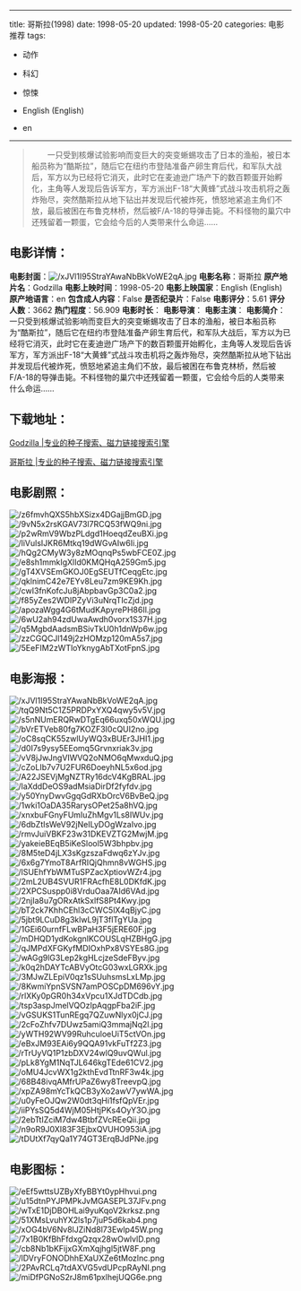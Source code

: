 
---
title: 哥斯拉(1998)
date: 1998-05-20
updated: 1998-05-20
categories: 电影推荐
tags:
- 动作
- 科幻
- 惊悚

- English (English)
- en
---


> 　　一只受到核爆试验影响而变巨大的突变蜥蜴攻击了日本的渔船，被日本船员称为“酷斯拉”，随后它在纽约市登陆准备产卵生育后代，和军队大战后，军方以为已经将它消灭，此时它在麦迪逊广场产下的数百颗蛋开始孵化，主角等人发现后告诉军方，军方派出F-18“大黄蜂”式战斗攻击机将之轰炸殆尽，突然酷斯拉从地下钻出并发现后代被炸死，愤怒地紧追主角们不放，最后被困在布鲁克林桥，然后被F/A-18的导弹击毙。不料怪物的巢穴中还残留着一颗蛋，它会给今后的人类带来什么命运……

## **电影详情**：

**电影封面**：<img src="https://image.tmdb.org/t/p/w200/xJVl1I95StraYAwaNbBkVoWE2qA.jpg" alt="/xJVl1I95StraYAwaNbBkVoWE2qA.jpg" title="/xJVl1I95StraYAwaNbBkVoWE2qA.jpg">
**电影名称**：哥斯拉
**原产地片名**：Godzilla
**电影上映时间**：1998-05-20
**电影上映国家**：English (English)
**原产地语言**：en
**包含成人内容**：False
**是否纪录片**：False
**电影评分**：5.61
**评分人数**：3662
**热门程度**：56.909
**电影时长**：
**电影导演**：
**电影主演**：
**电影简介**：　　一只受到核爆试验影响而变巨大的突变蜥蜴攻击了日本的渔船，被日本船员称为“酷斯拉”，随后它在纽约市登陆准备产卵生育后代，和军队大战后，军方以为已经将它消灭，此时它在麦迪逊广场产下的数百颗蛋开始孵化，主角等人发现后告诉军方，军方派出F-18“大黄蜂”式战斗攻击机将之轰炸殆尽，突然酷斯拉从地下钻出并发现后代被炸死，愤怒地紧追主角们不放，最后被困在布鲁克林桥，然后被F/A-18的导弹击毙。不料怪物的巢穴中还残留着一颗蛋，它会给今后的人类带来什么命运……

## **下载地址**：
[Godzilla |专业的种子搜索、磁力链接搜索引擎](https://movie.amd794.com:2083/?search=Godzilla&ordering=&mode=match_phrase&page_size=10&page=1)

[哥斯拉 |专业的种子搜索、磁力链接搜索引擎](https://movie.amd794.com:2083/?search=%E5%93%A5%E6%96%AF%E6%8B%89&ordering=&mode=match_phrase&page_size=10&page=1)
 

## **电影剧照**：
<img src="https://image.tmdb.org/t/p/original/z6fmvhQXS5hbXSizx4DGajjBmGD.jpg" alt="/z6fmvhQXS5hbXSizx4DGajjBmGD.jpg" title="/z6fmvhQXS5hbXSizx4DGajjBmGD.jpg"><img src="https://image.tmdb.org/t/p/original/9vN5x2rsKGAV73l7RCQ53fWQ9ni.jpg" alt="/9vN5x2rsKGAV73l7RCQ53fWQ9ni.jpg" title="/9vN5x2rsKGAV73l7RCQ53fWQ9ni.jpg"><img src="https://image.tmdb.org/t/p/original/p2wRmV9WbzPLdgd1HoeqdZeuBXi.jpg" alt="/p2wRmV9WbzPLdgd1HoeqdZeuBXi.jpg" title="/p2wRmV9WbzPLdgd1HoeqdZeuBXi.jpg"><img src="https://image.tmdb.org/t/p/original/liVulsIJKR6Mtkq19dWGvAIw6Ii.jpg" alt="/liVulsIJKR6Mtkq19dWGvAIw6Ii.jpg" title="/liVulsIJKR6Mtkq19dWGvAIw6Ii.jpg"><img src="https://image.tmdb.org/t/p/original/hQg2CMyW3y8zMOqnqPs5wbFCE0Z.jpg" alt="/hQg2CMyW3y8zMOqnqPs5wbFCE0Z.jpg" title="/hQg2CMyW3y8zMOqnqPs5wbFCE0Z.jpg"><img src="https://image.tmdb.org/t/p/original/e8sh1mmkIgXlId0KMQHqA259Gm5.jpg" alt="/e8sh1mmkIgXlId0KMQHqA259Gm5.jpg" title="/e8sh1mmkIgXlId0KMQHqA259Gm5.jpg"><img src="https://image.tmdb.org/t/p/original/gT4XVSEmGKOJ0EgSEUTfCeqgEtc.jpg" alt="/gT4XVSEmGKOJ0EgSEUTfCeqgEtc.jpg" title="/gT4XVSEmGKOJ0EgSEUTfCeqgEtc.jpg"><img src="https://image.tmdb.org/t/p/original/qklnimC42e7EYv8Leu7zm9KE9Kh.jpg" alt="/qklnimC42e7EYv8Leu7zm9KE9Kh.jpg" title="/qklnimC42e7EYv8Leu7zm9KE9Kh.jpg"><img src="https://image.tmdb.org/t/p/original/cwI3fnKofcJu8jAbpbavGp3C0a2.jpg" alt="/cwI3fnKofcJu8jAbpbavGp3C0a2.jpg" title="/cwI3fnKofcJu8jAbpbavGp3C0a2.jpg"><img src="https://image.tmdb.org/t/p/original/f85yZes2WDIPZyVi3uNrqTIcZjd.jpg" alt="/f85yZes2WDIPZyVi3uNrqTIcZjd.jpg" title="/f85yZes2WDIPZyVi3uNrqTIcZjd.jpg"><img src="https://image.tmdb.org/t/p/original/apozaWgg4G6tMudKApyrePH86Il.jpg" alt="/apozaWgg4G6tMudKApyrePH86Il.jpg" title="/apozaWgg4G6tMudKApyrePH86Il.jpg"><img src="https://image.tmdb.org/t/p/original/6wU2ah94zdUwaAwdh0vorx1S37H.jpg" alt="/6wU2ah94zdUwaAwdh0vorx1S37H.jpg" title="/6wU2ah94zdUwaAwdh0vorx1S37H.jpg"><img src="https://image.tmdb.org/t/p/original/q5MgbdAadsmBSivTkU0h1dnWp6w.jpg" alt="/q5MgbdAadsmBSivTkU0h1dnWp6w.jpg" title="/q5MgbdAadsmBSivTkU0h1dnWp6w.jpg"><img src="https://image.tmdb.org/t/p/original/zzCGQCJl149j2zHOMzp120mA5s7.jpg" alt="/zzCGQCJl149j2zHOMzp120mA5s7.jpg" title="/zzCGQCJl149j2zHOMzp120mA5s7.jpg"><img src="https://image.tmdb.org/t/p/original/5EeFIM2zWTloYknygAbTXotFpnS.jpg" alt="/5EeFIM2zWTloYknygAbTXotFpnS.jpg" title="/5EeFIM2zWTloYknygAbTXotFpnS.jpg">

## **电影海报**：
<img src="https://image.tmdb.org/t/p/original/xJVl1I95StraYAwaNbBkVoWE2qA.jpg" alt="/xJVl1I95StraYAwaNbBkVoWE2qA.jpg" title="/xJVl1I95StraYAwaNbBkVoWE2qA.jpg"><img src="https://image.tmdb.org/t/p/original/tqQ9Nt5C1Z5PRDPxYXQ4qwy5v5V.jpg" alt="/tqQ9Nt5C1Z5PRDPxYXQ4qwy5v5V.jpg" title="/tqQ9Nt5C1Z5PRDPxYXQ4qwy5v5V.jpg"><img src="https://image.tmdb.org/t/p/original/s5nNUmERQRwDTgEq66uxq50xWQU.jpg" alt="/s5nNUmERQRwDTgEq66uxq50xWQU.jpg" title="/s5nNUmERQRwDTgEq66uxq50xWQU.jpg"><img src="https://image.tmdb.org/t/p/original/bVrETVeb80fg7KOZF3I0cQUI2no.jpg" alt="/bVrETVeb80fg7KOZF3I0cQUI2no.jpg" title="/bVrETVeb80fg7KOZF3I0cQUI2no.jpg"><img src="https://image.tmdb.org/t/p/original/oC8sqCK55zwlUyWQ3xBUEr3JHI1.jpg" alt="/oC8sqCK55zwlUyWQ3xBUEr3JHI1.jpg" title="/oC8sqCK55zwlUyWQ3xBUEr3JHI1.jpg"><img src="https://image.tmdb.org/t/p/original/d0I7s9ysy5EEomq5Grvnxriak3v.jpg" alt="/d0I7s9ysy5EEomq5Grvnxriak3v.jpg" title="/d0I7s9ysy5EEomq5Grvnxriak3v.jpg"><img src="https://image.tmdb.org/t/p/original/vV8jJwJngVIWVQ2oNMO6qMwxduQ.jpg" alt="/vV8jJwJngVIWVQ2oNMO6qMwxduQ.jpg" title="/vV8jJwJngVIWVQ2oNMO6qMwxduQ.jpg"><img src="https://image.tmdb.org/t/p/original/cZoLIb7v7U2FUR6DoeyhNL5x6od.jpg" alt="/cZoLIb7v7U2FUR6DoeyhNL5x6od.jpg" title="/cZoLIb7v7U2FUR6DoeyhNL5x6od.jpg"><img src="https://image.tmdb.org/t/p/original/A22JSEVjMgNZTRy16dcV4KgBRAL.jpg" alt="/A22JSEVjMgNZTRy16dcV4KgBRAL.jpg" title="/A22JSEVjMgNZTRy16dcV4KgBRAL.jpg"><img src="https://image.tmdb.org/t/p/original/laXddDeOS9adMsiaDirDf2fyfdv.jpg" alt="/laXddDeOS9adMsiaDirDf2fyfdv.jpg" title="/laXddDeOS9adMsiaDirDf2fyfdv.jpg"><img src="https://image.tmdb.org/t/p/original/y50YnyDwvGgqGdRXbOrcV6BvBeQ.jpg" alt="/y50YnyDwvGgqGdRXbOrcV6BvBeQ.jpg" title="/y50YnyDwvGgqGdRXbOrcV6BvBeQ.jpg"><img src="https://image.tmdb.org/t/p/original/1wki1OaDA35RarysOPet25a8hVQ.jpg" alt="/1wki1OaDA35RarysOPet25a8hVQ.jpg" title="/1wki1OaDA35RarysOPet25a8hVQ.jpg"><img src="https://image.tmdb.org/t/p/original/xnxbuFGnyFUmIuZhMgv1Ls8IWUv.jpg" alt="/xnxbuFGnyFUmIuZhMgv1Ls8IWUv.jpg" title="/xnxbuFGnyFUmIuZhMgv1Ls8IWUv.jpg"><img src="https://image.tmdb.org/t/p/original/6dbZtIsWeV92jNeILyDOgWzaIvo.jpg" alt="/6dbZtIsWeV92jNeILyDOgWzaIvo.jpg" title="/6dbZtIsWeV92jNeILyDOgWzaIvo.jpg"><img src="https://image.tmdb.org/t/p/original/rmvJuiVBKF23w31DKEVZTG2MwjM.jpg" alt="/rmvJuiVBKF23w31DKEVZTG2MwjM.jpg" title="/rmvJuiVBKF23w31DKEVZTG2MwjM.jpg"><img src="https://image.tmdb.org/t/p/original/yakeieBEqB5iKeSlool5W3bhpbv.jpg" alt="/yakeieBEqB5iKeSlool5W3bhpbv.jpg" title="/yakeieBEqB5iKeSlool5W3bhpbv.jpg"><img src="https://image.tmdb.org/t/p/original/8M5teD4jLX3sKgzszaFdwq6zYJv.jpg" alt="/8M5teD4jLX3sKgzszaFdwq6zYJv.jpg" title="/8M5teD4jLX3sKgzszaFdwq6zYJv.jpg"><img src="https://image.tmdb.org/t/p/original/6x6g7YmoT8ArfRIQjQhmn8vWGHS.jpg" alt="/6x6g7YmoT8ArfRIQjQhmn8vWGHS.jpg" title="/6x6g7YmoT8ArfRIQjQhmn8vWGHS.jpg"><img src="https://image.tmdb.org/t/p/original/lSUEhfYbWMTuSPZacXptiovWZr4.jpg" alt="/lSUEhfYbWMTuSPZacXptiovWZr4.jpg" title="/lSUEhfYbWMTuSPZacXptiovWZr4.jpg"><img src="https://image.tmdb.org/t/p/original/2mL2UB4SVUR1FRAcfhE8L0DKfdK.jpg" alt="/2mL2UB4SVUR1FRAcfhE8L0DKfdK.jpg" title="/2mL2UB4SVUR1FRAcfhE8L0DKfdK.jpg"><img src="https://image.tmdb.org/t/p/original/2XPCSuspp0i8VrduOaa7AId6VAd.jpg" alt="/2XPCSuspp0i8VrduOaa7AId6VAd.jpg" title="/2XPCSuspp0i8VrduOaa7AId6VAd.jpg"><img src="https://image.tmdb.org/t/p/original/2njIa8u7gORxAtkSxlfS8Pt4Kwy.jpg" alt="/2njIa8u7gORxAtkSxlfS8Pt4Kwy.jpg" title="/2njIa8u7gORxAtkSxlfS8Pt4Kwy.jpg"><img src="https://image.tmdb.org/t/p/original/bT2ck7KhhCEhl3cCWC5lX4qBjyC.jpg" alt="/bT2ck7KhhCEhl3cCWC5lX4qBjyC.jpg" title="/bT2ck7KhhCEhl3cCWC5lX4qBjyC.jpg"><img src="https://image.tmdb.org/t/p/original/5jbt9LCuD8g3klwL9jT3flTgYUa.jpg" alt="/5jbt9LCuD8g3klwL9jT3flTgYUa.jpg" title="/5jbt9LCuD8g3klwL9jT3flTgYUa.jpg"><img src="https://image.tmdb.org/t/p/original/1GEi60urnfFLwBPaH3F5jERE60F.jpg" alt="/1GEi60urnfFLwBPaH3F5jERE60F.jpg" title="/1GEi60urnfFLwBPaH3F5jERE60F.jpg"><img src="https://image.tmdb.org/t/p/original/mDHQD1ydKokgnlKCOUSLqHZBHgG.jpg" alt="/mDHQD1ydKokgnlKCOUSLqHZBHgG.jpg" title="/mDHQD1ydKokgnlKCOUSLqHZBHgG.jpg"><img src="https://image.tmdb.org/t/p/original/qJMPdXFGKyfMDIOxhPx8VSYEs8G.jpg" alt="/qJMPdXFGKyfMDIOxhPx8VSYEs8G.jpg" title="/qJMPdXFGKyfMDIOxhPx8VSYEs8G.jpg"><img src="https://image.tmdb.org/t/p/original/wAGg9lG3Lep2kgHLcjzeSdeFByv.jpg" alt="/wAGg9lG3Lep2kgHLcjzeSdeFByv.jpg" title="/wAGg9lG3Lep2kgHLcjzeSdeFByv.jpg"><img src="https://image.tmdb.org/t/p/original/k0q2hDAYTcABVyOtcG03wxLGRXk.jpg" alt="/k0q2hDAYTcABVyOtcG03wxLGRXk.jpg" title="/k0q2hDAYTcABVyOtcG03wxLGRXk.jpg"><img src="https://image.tmdb.org/t/p/original/3MJwZLEpiV0qz1sSUuhsmsLxLMp.jpg" alt="/3MJwZLEpiV0qz1sSUuhsmsLxLMp.jpg" title="/3MJwZLEpiV0qz1sSUuhsmsLxLMp.jpg"><img src="https://image.tmdb.org/t/p/original/8KwmiYpnSVSN7amPOSCpDM696vY.jpg" alt="/8KwmiYpnSVSN7amPOSCpDM696vY.jpg" title="/8KwmiYpnSVSN7amPOSCpDM696vY.jpg"><img src="https://image.tmdb.org/t/p/original/rlXKy0pGR0h34xVpcu1XJdTDCdb.jpg" alt="/rlXKy0pGR0h34xVpcu1XJdTDCdb.jpg" title="/rlXKy0pGR0h34xVpcu1XJdTDCdb.jpg"><img src="https://image.tmdb.org/t/p/original/tsp3aspJmelVQOzIpAqgpFba2iF.jpg" alt="/tsp3aspJmelVQOzIpAqgpFba2iF.jpg" title="/tsp3aspJmelVQOzIpAqgpFba2iF.jpg"><img src="https://image.tmdb.org/t/p/original/vGSUKS1TunREgq7QZuwNlyx0jCJ.jpg" alt="/vGSUKS1TunREgq7QZuwNlyx0jCJ.jpg" title="/vGSUKS1TunREgq7QZuwNlyx0jCJ.jpg"><img src="https://image.tmdb.org/t/p/original/2cFoZhfv7DUwz5amiQ3mmajNq2l.jpg" alt="/2cFoZhfv7DUwz5amiQ3mmajNq2l.jpg" title="/2cFoZhfv7DUwz5amiQ3mmajNq2l.jpg"><img src="https://image.tmdb.org/t/p/original/yWTH92WV99RuhculoeUiT5ctVOn.jpg" alt="/yWTH92WV99RuhculoeUiT5ctVOn.jpg" title="/yWTH92WV99RuhculoeUiT5ctVOn.jpg"><img src="https://image.tmdb.org/t/p/original/eBxJM93EAi6y9QQA91vkFuTf2Z3.jpg" alt="/eBxJM93EAi6y9QQA91vkFuTf2Z3.jpg" title="/eBxJM93EAi6y9QQA91vkFuTf2Z3.jpg"><img src="https://image.tmdb.org/t/p/original/rTrUyVQ1P1zbDXV24wlQ9uvQWul.jpg" alt="/rTrUyVQ1P1zbDXV24wlQ9uvQWul.jpg" title="/rTrUyVQ1P1zbDXV24wlQ9uvQWul.jpg"><img src="https://image.tmdb.org/t/p/original/pLk8YgM1NqTJL646kgTEde61CV2.jpg" alt="/pLk8YgM1NqTJL646kgTEde61CV2.jpg" title="/pLk8YgM1NqTJL646kgTEde61CV2.jpg"><img src="https://image.tmdb.org/t/p/original/oMU4JcvWX1g2kthEvdTtnRF3w4k.jpg" alt="/oMU4JcvWX1g2kthEvdTtnRF3w4k.jpg" title="/oMU4JcvWX1g2kthEvdTtnRF3w4k.jpg"><img src="https://image.tmdb.org/t/p/original/68B48ivqAMfrUPaZ6wy8TreevpQ.jpg" alt="/68B48ivqAMfrUPaZ6wy8TreevpQ.jpg" title="/68B48ivqAMfrUPaZ6wy8TreevpQ.jpg"><img src="https://image.tmdb.org/t/p/original/xpZA98mYcTkQCB3yXo2awV7ywWA.jpg" alt="/xpZA98mYcTkQCB3yXo2awV7ywWA.jpg" title="/xpZA98mYcTkQCB3yXo2awV7ywWA.jpg"><img src="https://image.tmdb.org/t/p/original/u0yFeOJQw2W0dt3qHi1fsfQpVEr.jpg" alt="/u0yFeOJQw2W0dt3qHi1fsfQpVEr.jpg" title="/u0yFeOJQw2W0dt3qHi1fsfQpVEr.jpg"><img src="https://image.tmdb.org/t/p/original/iiPYsSQ5d4WjM05HtjPKs4OyY3O.jpg" alt="/iiPYsSQ5d4WjM05HtjPKs4OyY3O.jpg" title="/iiPYsSQ5d4WjM05HtjPKs4OyY3O.jpg"><img src="https://image.tmdb.org/t/p/original/2ebTtIZciM7dw4BtbfZVcREeQii.jpg" alt="/2ebTtIZciM7dw4BtbfZVcREeQii.jpg" title="/2ebTtIZciM7dw4BtbfZVcREeQii.jpg"><img src="https://image.tmdb.org/t/p/original/n9oR9J0XI83F3EjbxQVUHO953iA.jpg" alt="/n9oR9J0XI83F3EjbxQVUHO953iA.jpg" title="/n9oR9J0XI83F3EjbxQVUHO953iA.jpg"><img src="https://image.tmdb.org/t/p/original/tDUtXf7qyQa1Y74GT3ErqBJdPNe.jpg" alt="/tDUtXf7qyQa1Y74GT3ErqBJdPNe.jpg" title="/tDUtXf7qyQa1Y74GT3ErqBJdPNe.jpg">

## **电影图标**：
<img src="https://image.tmdb.org/t/p/original/eEf5wttsUZByXfyBBYt0ypHhvui.png" alt="/eEf5wttsUZByXfyBBYt0ypHhvui.png" title="/eEf5wttsUZByXfyBBYt0ypHhvui.png"><img src="https://image.tmdb.org/t/p/original/u15dtnPYJPMPkJvMGASEPL37JFv.png" alt="/u15dtnPYJPMPkJvMGASEPL37JFv.png" title="/u15dtnPYJPMPkJvMGASEPL37JFv.png"><img src="https://image.tmdb.org/t/p/original/wTxE1DjDBOHLai9yuKqoV2krksz.png" alt="/wTxE1DjDBOHLai9yuKqoV2krksz.png" title="/wTxE1DjDBOHLai9yuKqoV2krksz.png"><img src="https://image.tmdb.org/t/p/original/51XMsLvuhYX2ls1p7juP5d6kab4.png" alt="/51XMsLvuhYX2ls1p7juP5d6kab4.png" title="/51XMsLvuhYX2ls1p7juP5d6kab4.png"><img src="https://image.tmdb.org/t/p/original/xOG4bV6Nv8lJZiNd8l73Ewlp45W.png" alt="/xOG4bV6Nv8lJZiNd8l73Ewlp45W.png" title="/xOG4bV6Nv8lJZiNd8l73Ewlp45W.png"><img src="https://image.tmdb.org/t/p/original/7x1B0KfBhFfdxgQzqx28wOwlvlD.png" alt="/7x1B0KfBhFfdxgQzqx28wOwlvlD.png" title="/7x1B0KfBhFfdxgQzqx28wOwlvlD.png"><img src="https://image.tmdb.org/t/p/original/cb8Nb1bKFijxGXmXqjhgl5jtW8F.png" alt="/cb8Nb1bKFijxGXmXqjhgl5jtW8F.png" title="/cb8Nb1bKFijxGXmXqjhgl5jtW8F.png"><img src="https://image.tmdb.org/t/p/original/lDVryFONODhhEXaUXZe6tMozlnc.png" alt="/lDVryFONODhhEXaUXZe6tMozlnc.png" title="/lDVryFONODhhEXaUXZe6tMozlnc.png"><img src="https://image.tmdb.org/t/p/original/2PAvRCLq7tdAXVG5vdUPcpRAyNI.png" alt="/2PAvRCLq7tdAXVG5vdUPcpRAyNI.png" title="/2PAvRCLq7tdAXVG5vdUPcpRAyNI.png"><img src="https://image.tmdb.org/t/p/original/miDfPGNoS2rJ8m61pxlhejUQG6e.png" alt="/miDfPGNoS2rJ8m61pxlhejUQG6e.png" title="/miDfPGNoS2rJ8m61pxlhejUQG6e.png">
